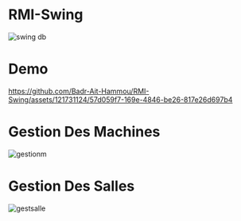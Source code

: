 # RMI-Swing

![swing db](https://github.com/Badr-Ait-Hammou/RMI-Swing/assets/121731124/2b844c23-f8e0-4d2c-9c37-95cc0c0e6faa)

# Demo

https://github.com/Badr-Ait-Hammou/RMI-Swing/assets/121731124/57d059f7-169e-4846-be26-817e26d697b4

# Gestion Des Machines

![gestionm](https://github.com/Badr-Ait-Hammou/RMI-Swing/assets/121731124/ca5b9f25-9354-480c-9e8a-703afeafebf2)

# Gestion Des Salles

![gestsalle](https://github.com/Badr-Ait-Hammou/RMI-Swing/assets/121731124/88f41d48-4da0-4d6f-866a-21ce88032164)
